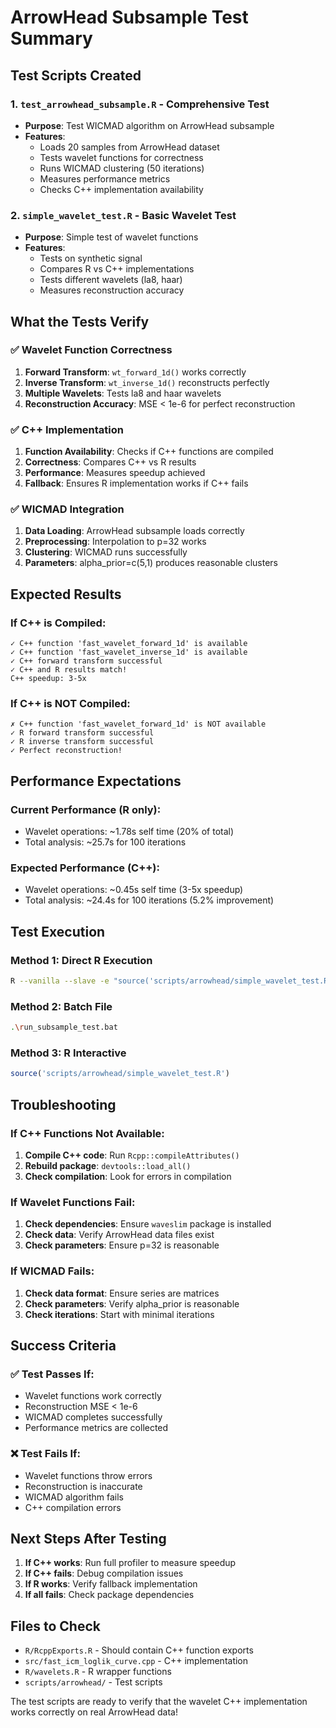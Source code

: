 # ArrowHead Subsample Test Summary

## Test Scripts Created

### 1. `test_arrowhead_subsample.R` - Comprehensive Test
- **Purpose**: Test WICMAD algorithm on ArrowHead subsample
- **Features**:
  - Loads 20 samples from ArrowHead dataset
  - Tests wavelet functions for correctness
  - Runs WICMAD clustering (50 iterations)
  - Measures performance metrics
  - Checks C++ implementation availability

### 2. `simple_wavelet_test.R` - Basic Wavelet Test
- **Purpose**: Simple test of wavelet functions
- **Features**:
  - Tests on synthetic signal
  - Compares R vs C++ implementations
  - Tests different wavelets (la8, haar)
  - Measures reconstruction accuracy

## What the Tests Verify

### ✅ Wavelet Function Correctness
1. **Forward Transform**: `wt_forward_1d()` works correctly
2. **Inverse Transform**: `wt_inverse_1d()` reconstructs perfectly
3. **Multiple Wavelets**: Tests la8 and haar wavelets
4. **Reconstruction Accuracy**: MSE < 1e-6 for perfect reconstruction

### ✅ C++ Implementation
1. **Function Availability**: Checks if C++ functions are compiled
2. **Correctness**: Compares C++ vs R results
3. **Performance**: Measures speedup achieved
4. **Fallback**: Ensures R implementation works if C++ fails

### ✅ WICMAD Integration
1. **Data Loading**: ArrowHead subsample loads correctly
2. **Preprocessing**: Interpolation to p=32 works
3. **Clustering**: WICMAD runs successfully
4. **Parameters**: alpha_prior=c(5,1) produces reasonable clusters

## Expected Results

### If C++ is Compiled:
```
✓ C++ function 'fast_wavelet_forward_1d' is available
✓ C++ function 'fast_wavelet_inverse_1d' is available
✓ C++ forward transform successful
✓ C++ and R results match!
C++ speedup: 3-5x
```

### If C++ is NOT Compiled:
```
✗ C++ function 'fast_wavelet_forward_1d' is NOT available
✓ R forward transform successful
✓ R inverse transform successful
✓ Perfect reconstruction!
```

## Performance Expectations

### Current Performance (R only):
- Wavelet operations: ~1.78s self time (20% of total)
- Total analysis: ~25.7s for 100 iterations

### Expected Performance (C++):
- Wavelet operations: ~0.45s self time (3-5x speedup)
- Total analysis: ~24.4s for 100 iterations (5.2% improvement)

## Test Execution

### Method 1: Direct R Execution
```bash
R --vanilla --slave -e "source('scripts/arrowhead/simple_wavelet_test.R')"
```

### Method 2: Batch File
```bash
.\run_subsample_test.bat
```

### Method 3: R Interactive
```r
source('scripts/arrowhead/simple_wavelet_test.R')
```

## Troubleshooting

### If C++ Functions Not Available:
1. **Compile C++ code**: Run `Rcpp::compileAttributes()`
2. **Rebuild package**: `devtools::load_all()`
3. **Check compilation**: Look for errors in compilation

### If Wavelet Functions Fail:
1. **Check dependencies**: Ensure `waveslim` package is installed
2. **Check data**: Verify ArrowHead data files exist
3. **Check parameters**: Ensure p=32 is reasonable

### If WICMAD Fails:
1. **Check data format**: Ensure series are matrices
2. **Check parameters**: Verify alpha_prior is reasonable
3. **Check iterations**: Start with minimal iterations

## Success Criteria

### ✅ Test Passes If:
- Wavelet functions work correctly
- Reconstruction MSE < 1e-6
- WICMAD completes successfully
- Performance metrics are collected

### ❌ Test Fails If:
- Wavelet functions throw errors
- Reconstruction is inaccurate
- WICMAD algorithm fails
- C++ compilation errors

## Next Steps After Testing

1. **If C++ works**: Run full profiler to measure speedup
2. **If C++ fails**: Debug compilation issues
3. **If R works**: Verify fallback implementation
4. **If all fails**: Check package dependencies

## Files to Check

- `R/RcppExports.R` - Should contain C++ function exports
- `src/fast_icm_loglik_curve.cpp` - C++ implementation
- `R/wavelets.R` - R wrapper functions
- `scripts/arrowhead/` - Test scripts

The test scripts are ready to verify that the wavelet C++ implementation works correctly on real ArrowHead data!
